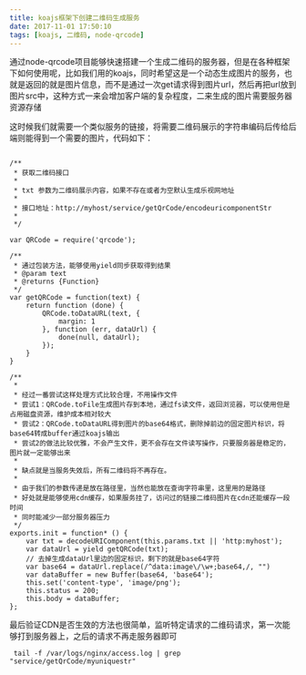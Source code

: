 ```yaml
---
title: koajs框架下创建二维码生成服务
date: 2017-11-01 17:50:10
tags: [koajs, 二维码, node-qrcode]
---
```

通过node-qrcode项目能够快速搭建一个生成二维码的服务器，但是在各种框架下如何使用呢，比如我们用的koajs，同时希望这是一个动态生成图片的服务，也就是返回的就是图片信息，而不是通过一次get请求得到图片url，然后再把url放到图片src中，这种方式一来会增加客户端的复杂程度，二来生成的图片需要服务器资源存储

<!-- more -->

这时候我们就需要一个类似服务的链接，将需要二维码展示的字符串编码后传给后端则能得到一个需要的图片，代码如下：

```

/**
 * 获取二维码接口
 *
 * txt 参数为二维码展示内容，如果不存在或者为空默认生成乐视网地址
 *
 * 接口地址：http://myhost/service/getQrCode/encodeuricomponentStr
 *
 */

var QRCode = require('qrcode');

/**
 * 通过包装方法，能够使用yield同步获取得到结果
 * @param text
 * @returns {Function}
 */
var getQRCode = function(text) {
    return function (done) {
        QRCode.toDataURL(text, {
            margin: 1
        }, function (err, dataUrl) {
            done(null, dataUrl);
        });
    }
}

/**
 *
 * 经过一番尝试这样处理方式比较合理，不用操作文件
 * 尝试1：QRCode.toFile生成图片存到本地，通过fs读文件，返回浏览器，可以使用但是占用磁盘资源，维护成本相对较大
 * 尝试2：QRCode.toDataURL得到图片的base64格式，删除掉前边的固定图片标识，将base64转成buffer通过koajs输出
 * 尝试2的做法比较优雅，不会产生文件，更不会存在文件读写操作，只要服务器是稳定的，图片就一定能够出来
 * 
 * 缺点就是当服务失效后，所有二维码将不再存在。
 * 
 * 由于我们的参数传递是放在路径里，当然也能放在查询字符串里，这里用的是路径
 * 好处就是能够使用cdn缓存，如果服务挂了，访问过的链接二维码图片在cdn还能缓存一段时间
 * 同时能减少一部分服务器压力
 */
exports.init = function* () {
    var txt = decodeURIComponent(this.params.txt || 'http:myhost');
    var dataUrl = yield getQRCode(txt);
    // 去掉生成dataUrl里边的固定标识，剩下的就是base64字符
    var base64 = dataUrl.replace(/^data:image\/\w+;base64,/, "")
    var dataBuffer = new Buffer(base64, 'base64');
    this.set('content-type', 'image/png');
    this.status = 200;
    this.body = dataBuffer;
};

```

最后验证CDN是否生效的方法也很简单，监听特定请求的二维码请求，第一次能够打到服务器上，之后的请求不再走服务器即可
```
 tail -f /var/logs/nginx/access.log | grep "service/getQrCode/myuniquestr"
```